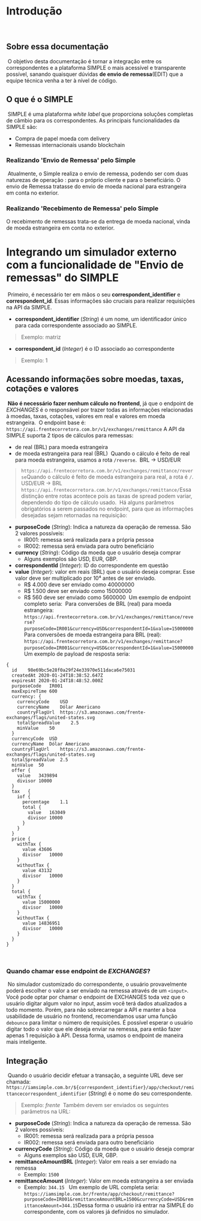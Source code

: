 # Introdução
​
## Sobre essa documentação
​
O objetivo desta documentação é tornar a integração entre os correspondentes e a plataforma SIMPLE o mais acessível e transparente possível, sanando quaisquer dúvidas **de envio de remessa**(EDIT) que a equipe técnica venha a ter à nível de código.
​
## O que é o SIMPLE
​
SIMPLE é uma plataforma _white label_ que proporciona soluções completas de câmbio para os correspondentes. As principais funcionalidades da SIMPLE são:
​
- Compra de papel moeda com delivery
- Remessas internacionais usando blockchain
​
### Realizando 'Envio de Remessa' pelo Simple
​
Atualmente, o Simple realiza o envio de remessa, podendo ser com duas naturezas de operação : para o próprio cliente e para o beneficiário.
O envio de Remessa tratasse do envio de moeda nacional para estrangeira em conta no exterior.
​
### Realizando 'Recebimento de Remessa' pelo Simple
O recebimento de remessas trata-se da entrega de moeda nacional, vinda de moeda estrangeira em conta no exterior.
​
# Integrando um simulador externo com a funcionalidade de "Envio de remessas" do SIMPLE
​
Primeiro, é necessário ter em mãos o seu **correspondent_identifier** e **correspondent_id**. Essas informações são cruciais para realizar requisições na API da SIMPLE.
​
- **correspondent_identifier** (_String_) é um nome, um identificador único para cada correspondente associado ao SIMPLE.
​
> Exemplo: matriz
​
- **correspondent_id** (_Integer_) é o ID associado ao correspondente
​
> Exemplo: 1
​
## Acessando informações sobre moedas, taxas, cotações e valores
​
**Não é necessário fazer nenhum cálculo no frontend**, já que o endpoint de _EXCHANGES_ é o responsável por trazer todas as informações relacionadas à moedas, taxas, cotações, valores em real e valores em moeda estrangeira.
​
O endpoint base é:
​
`https://api.frentecorretora.com.br/v1/exchanges/remittance`
​
A API da SIMPLE suporta 2 tipos de cálculos para remessas:
​
- de real (BRL) para moeda estrangeira
- de moeda estrangeira para real (BRL)
​
Quando o cálculo é feito de real para moeda estrangeira, usamos a rota `/reverse`.
​
 BRL -> USD/EUR
> `https://api.frentecorretora.com.br/v1/exchanges/remittance/reverse`
​
Quando o cálculo é feito de moeda estrangeira para real, a rota é `/`.
​
USD/EUR -> BRL
> `https://api.frentecorretora.com.br/v1/exchanges/remittance/`
​
Essa distinção entre rotas acontece pois as taxas de spread podem variar, dependendo do tipo de cálculo usado.
​
Há alguns parâmetros obrigatórios a serem passados no endpoint, para que as informações desejadas sejam retornadas na requisição:
​
- **purposeCode**	(_String_): Indica a natureza da operação de remessa. São 2 valores possíveis:
  - IR001: remessa será realizada para a própria pessoa
  - IR002: remessa será enviada para outro beneficiário
​
- **currency** (_String_): Código da moeda que o usuário deseja comprar
  - Alguns exemplos são USD, EUR, GBP.
​
- **correspondentId**	(_Integer_): ID do correspondente em questão
​
- **value**	(_Integer_): valor em reais (BRL) que o usuário deseja comprar. Esse valor deve ser multiplicado por 10⁴ antes de ser enviado.
  - R$ 4.000 deve ser enviado como 40000000
  - R$ 1.500 deve ser enviado como 15000000
  - R$ 560 deve ser enviado como 5600000
​
Um exemplo de endpoint completo seria:
​
Para conversões de BRL (real) para moeda estrangeira:
​
`https://api.frentecorretora.com.br/v1/exchanges/remittance/reverse?purposeCode=IR001&currency=USD&correspondentId=1&value=15000000`
​
Para conversões de moeda estrangeira para BRL (real):
​
`https://api.frentecorretora.com.br/v1/exchanges/remittance?purposeCode=IR001&currency=USD&correspondentId=1&value=15000000`
​
Um exemplo de payload de resposta seria:
​
```
{
  id	98e69bc5e28f0a29f24e33970e511daca6e75031
  createdAt	2020-01-24T18:38:52.647Z
  expiresAt	2020-01-24T18:48:52.000Z
  purposeCode	IR001
  maxExpireTime	600
  currency: {
    currencyCode	USD
    currencyName	Dólar Americano
    countryFlagUrl	https://s3.amazonaws.com/frente-exchanges/flags/united-states.svg
    totalSpreadValue	2.5
    minValue	50
  }
  currencyCode	USD
  currencyName	Dólar Americano
  countryFlagUrl	https://s3.amazonaws.com/frente-exchanges/flags/united-states.svg
  totalSpreadValue	2.5
  minValue	50
  offer	{
    value	3439894
    divisor	10000
  }
  tax	{
    iof {
      percentage	1.1
      total	{
        value	163049
        divisor	10000
      }
    }
  }
  price	{
    withTax	{
      value	43606
      divisor	10000
    }
    withoutTax {
      value	43132
      divisor	10000
    }
  }
  total	{
    withTax	{
      value	15000000
      divisor	10000
    }
    withoutTax {
      value	14836951
      divisor	10000
    }
  }
}
```
​
### Quando chamar esse endpoint de *EXCHANGES*?
​
No simulador customizado do correspondente, o usuário provavelmente poderá escolher o valor a ser enviado na remessa através de um `<input>`. Você pode optar por chamar o endpoint de EXCHANGES toda vez que o usuário digitar algum valor no input, assim você terá dados atualizados a todo momento. Porém, para não sobrecarregar a API e manter a boa usabilidade de usuário no frontend, recomendamos usar uma função `debounce` para limitar o número de requisições. É possível esperar o usuário digitar todo o valor que ele deseja enviar na remessa, para então fazer apenas 1 requisição à API. Dessa forma, usamos o endpoint de maneira mais inteligente.
​
## Integração
​
Quando o usuário decidir efetuar a transação, a seguinte URL deve ser chamada:
​
`https://iamsimple.com.br/${correspondent_identifier}/app/checkout/remittance`
​
`correspondent_identifier` (_String_) é o nome do seu correspondente.
​
> Exemplo: *frente*
​
Também devem ser enviados os seguintes parâmetros na URL:
​
- **purposeCode**	(_String_): Indica a natureza da operação de remessa. São 2 valores possíveis:
  - IR001: remessa será realizada para a própria pessoa
  - IR002: remessa será enviada para outro beneficiário
​
- **currencyCode** (_String_): Código da moeda que o usuário deseja comprar
  - Alguns exemplos são USD, EUR, GBP.
​
- **remittanceAmountBRL** (_Integer_): Valor em reais a ser enviado na remessa
  - Exemplo: `1500`
​
- **remittanceAmount** (_Integer_): Valor em moeda estrangeira a ser enviada
  - Exemplo: `344.15`
​
​
Um exemplo de URL completa seria:
​
`https://iamsimple.com.br/frente/app/checkout/remittance?purposeCode=IR001&remittanceAmountBRL=1500&currencyCode=USD&remittanceAmount=344.15`
​
Dessa forma o usuário irá entrar na SIMPLE do correspondente, com os valores já definidos no simulador.
